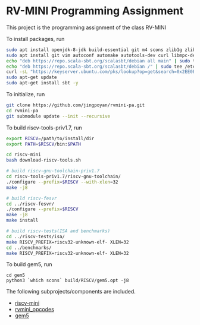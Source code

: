 # RV-MINI Programming Assignment
This project is the programming assignment of the class RV-MINI  

To install packages, run
```bash
sudo apt install openjdk-8-jdk build-essential git m4 scons zlib1g zlib1g-dev libprotobuf-dev protobuf-compiler libprotoc-dev libgoogle-perftools-dev python-dev python -y
sudo apt install git vim autoconf automake autotools-dev curl libmpc-dev libmpfr-dev libgmp-dev gawk build-essential bison flex texinfo gperf libtool patchutils bc python3 python3-pip -y
echo "deb https://repo.scala-sbt.org/scalasbt/debian all main" | sudo tee /etc/apt/sources.list.d/sbt.list
echo "deb https://repo.scala-sbt.org/scalasbt/debian /" | sudo tee /etc/apt/sources.list.d/sbt_old.list
curl -sL "https://keyserver.ubuntu.com/pks/lookup?op=get&search=0x2EE0EA64E40A89B84B2DF73499E82A75642AC823" | sudo apt-key add
sudo apt-get update
sudo apt-get install sbt -y
```


To initialize, run
```bash
git clone https://github.com/jingpoyan/rvmini-pa.git
cd rvmini-pa
git submodule update --init --recursive
```
To build riscv-tools-priv1.7, run
```bash
export RISCV=/path/to/install/dir
export PATH=$RISCV/bin:$PATH

cd riscv-mini
bash download-riscv-tools.sh

# build riscv-gnu-toolchain-priv1.7
cd riscv-tools-priv1.7/riscv-gnu-toolchain/
./configure --prefix=$RISCV --with-xlen=32
make -j8

# build riscv-fesvr
cd ../riscv-fesvr/
./configure --prefix=$RISCV
make -j8
make install

# build riscv-tests(ISA and benchmarks)
cd ../riscv-tests/isa/
make RISCV_PREFIX=riscv32-unknown-elf- XLEN=32
cd ../benchmarks/
make RISCV_PREFIX=riscv32-unknown-elf- XLEN=32
```
To build gem5, run
```
cd gem5
python3 `which scons` build/RISCV/gem5.opt -j8
```
The following subprojects/components are included.
* [riscv-mini](https://github.com/jingpoyan/riscv-mini.git)
* [rvmini_opcodes](https://github.com/jingpoyan/rvmini_opcodes.git)
* [gem5](https://gem5.googlesource.com/public/gem5)
